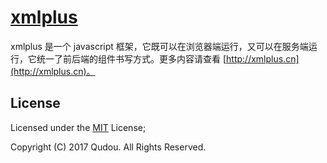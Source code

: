 # [xmlplus](http://xmlplus.cn)

xmlplus 是一个 javascript 框架，它既可以在浏览器端运行，又可以在服务端运行，它统一了前后端的组件书写方式。更多内容请查看 [http://xmlplus.cn](http://xmlplus.cn)。

## License

Licensed under the [MIT](http://opensource.org/licenses/MIT) License;

Copyright (C) 2017 Qudou. All Rights Reserved.